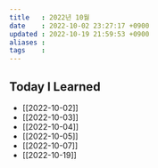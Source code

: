 ```yaml
---
title   : 2022년 10월 
date    : 2022-10-02 23:27:17 +0900
updated : 2022-10-19 21:59:53 +0900
aliases : 
tags    : 
---
```

## Today I Learned
- [[2022-10-02]]
- [[2022-10-03]]
- [[2022-10-04]] 
- [[2022-10-05]]
- [[2022-10-07]]
- [[2022-10-19]]